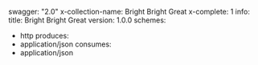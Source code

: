 swagger: "2.0"
x-collection-name: Bright Bright Great
x-complete: 1
info:
  title: Bright Bright Great
  version: 1.0.0
schemes:
- http
produces:
- application/json
consumes:
- application/json